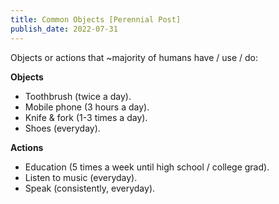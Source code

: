```yaml
---
title: Common Objects [Perennial Post]
publish_date: 2022-07-31
---
```


Objects or actions that ~majority of humans have / use / do:

**Objects**
- Toothbrush (twice a day).
- Mobile phone (3 hours a day).
- Knife & fork (1-3 times a day).
- Shoes (everyday).

**Actions**
- Education (5 times a week until high school / college grad).
- Listen to music (everyday).
- Speak (consistently, everyday).    


